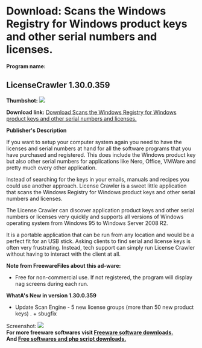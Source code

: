 # Download: Scans the Windows Registry for Windows product keys and other serial numbers and licenses.

**Program name:**

## LicenseCrawler 1.30.0.359

  
**Thumbshot:** ![](http://www.freewarefiles.com/screenshot/licensecrawler1_md.jpg)   
  
**Download link:** [Download Scans the Windows Registry for Windows product keys and other serial numbers and licenses.](http://freesoftwares.boysofts.com/LicenseCrawler_program_44343.html)  
  


**Publisher's Description**  
  


If you want to setup your computer system again you need to have the licenses and serial numbers at hand for all the software programs that you have purchased and registered. This does include the Windows product key but also other serial numbers for applications like Nero, Office, VMWare and pretty much every other application. 

Instead of searching for the keys in your emails, manuals and recipes you could use another approach. License Crawler is a sweet little application that scans the Windows Registry for Windows product keys and other serial numbers and licenses.

The License Crawler can discover application product keys and other serial numbers or licenses very quickly and supports all versions of Windows operating system from Windows 95 to Windows Server 2008 R2.

It is a portable application that can be run from any location and would be a perfect fit for an USB stick. Asking clients to find serial and license keys is often very frustrating. Instead, tech support can simply run License Crawler without having to interact with the client at all.

**Note from FreewareFiles about this ad-ware:**

  * Free for non-commercial use. If not registered, the program will display nag screens during each run. 

**WhatA's New in version 1.30.0.359**

  * Update Scan Engine - 5 new license groups (more than 50 new product keys) . + sbugfix 

  
  
Screenshot: ![](http://www.freewarefiles.com/screenshot/licensecrawler1.jpg)   
**For more freeware softwares visit [Freeware software downloads.](http://freesoftwares.boysofts.com/)**   
**And [Free softwares and php script downloads.](http://www.boysofts.com/)**
